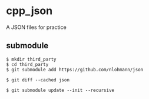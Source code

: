 # cpp_json
A JSON files for practice

## submodule
```text
$ mkdir third_party
$ cd third_party
$ git submodule add https://github.com/nlohmann/json

$ git diff --cached json

$ git submodule update --init --recursive
```
